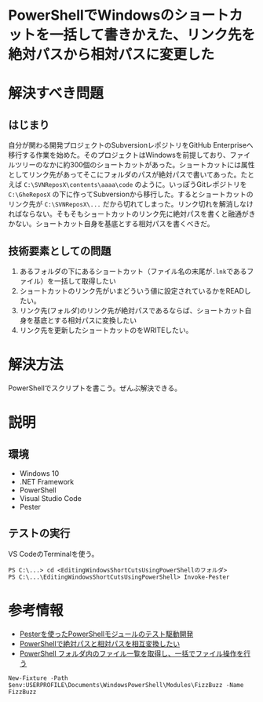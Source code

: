 PowerShellでWindowsのショートカットを一括して書きかえた、リンク先を絶対パスから相対パスに変更した
==============

# 解決すべき問題

## はじまり

自分が関わる開発プロジェクトのSubversionレポジトリをGitHub Enterpriseへ移行する作業を始めた。そのプロジェクトはWindowsを前提しており、ファイルツリーのなかに約300個のショートカットがあった。ショートカットには属性としてリンク先があってそこにフォルダのパスが絶対パスで書いてあった。たとえば `C:\SVNReposX\contents\aaaa\code` のように。いっぽうGitレポジトリを `C:\GheReposX` の下に作ってSubversionから移行した。するとショートカットのリンク先が `C:\SVNReposX\...` だから切れてしまった。リンク切れを解消しなければならない。そもそもショートカットのリンク先に絶対パスを書くと融通がきかない。ショートカット自身を基底とする相対パスを書くべきだ。


## 技術要素としての問題

1. あるフォルダの下にあるショートカット（ファイル名の末尾が`.lnk`であるファイル）を一括して取得したい
2. ショートカットのリンク先がいまどういう値に設定されているかをREADしたい。
3. リンク先(フォルダ)のリンク先が絶対パスであるならば、ショートカット自身を基底とする相対パスに変換したい
4. リンク先を更新したショートカットのをWRITEしたい。


# 解決方法

PowerShellでスクリプトを書こう。ぜんぶ解決できる。


# 説明

## 環境

- Windows 10
- .NET Framework
- PowerShell
- Visual Studio Code
- Pester

## テストの実行

VS CodeのTerminalを使う。

```
PS C:\...> cd <EditingWindowsShortCutsUsingPowerShellのフォルダ>
PS C:\...\EditingWindowsShortCutsUsingPowerShell> Invoke-Pester
```


# 参考情報

- [Pesterを使ったPowerShellモジュールのテスト駆動開発](https://qiita.com/yuki451/items/68d4b1f0bc235f7f318d)
- [PowerShellで絶対パスと相対パスを相互変換したい](https://qiita.com/yumura_s/items/0aed4c275432993e9174)
- [PowerShell フォルダ内のファイル一覧を取得し、一括でファイル操作を行う](htVtps://mseeeen.msen.jp/how-to-get-list-of-files-in-folder-with-powershell/)



```
New-Fixture -Path $env:USERPROFILE\Documents\WindowsPowerShell\Modules\FizzBuzz -Name FizzBuzz
```